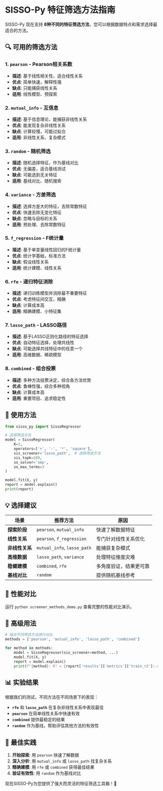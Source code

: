 # SISSO-Py 特征筛选方法指南

SISSO-Py 现在支持 **8种不同的特征筛选方法**，您可以根据数据特点和需求选择最适合的方法。

## 🔍 可用的筛选方法

### 1. `pearson` - Pearson相关系数

- **描述**: 基于线性相关性，适合线性关系
- **优点**: 简单快速，解释性强
- **缺点**: 只能捕获线性关系
- **适用**: 线性模型、预探索

### 2. `mutual_info` - 互信息

- **描述**: 基于信息理论，能捕获非线性关系
- **优点**: 能发现复杂非线性关系
- **缺点**: 计算较慢，可能过拟合
- **适用**: 非线性关系、复杂模式

### 3. `random` - 随机筛选

- **描述**: 随机选择特征，作为基线对比
- **优点**: 无偏差，适合基线测试
- **缺点**: 可能选到无关特征
- **适用**: 基线对比、随机搜索

### 4. `variance` - 方差筛选

- **描述**: 选择方差大的特征，去除常数特征
- **优点**: 快速去除无变化特征
- **缺点**: 忽略与目标的关系
- **适用**: 预处理、去除常数特征

### 5. `f_regression` - F统计量

- **描述**: 基于单变量线性回归的F统计量
- **优点**: 统计学基础，标准方法
- **缺点**: 假设线性关系
- **适用**: 统计建模、线性关系

### 6. `rfe` - 递归特征消除

- **描述**: 递归训练模型并消除最不重要特征
- **优点**: 考虑特征间交互，精确
- **缺点**: 计算成本高
- **适用**: 精确建模、小特征集

### 7. `lasso_path` - LASSO路径

- **描述**: 基于LASSO正则化路径的特征选择
- **优点**: 自动特征选择，处理共线性
- **缺点**: 可能选择共线特征中的任意一个
- **适用**: 高维数据、稀疏模型

### 8. `combined` - 组合投票

- **描述**: 多种方法投票决定，综合各方法优势
- **优点**: 鲁棒性强，综合多种视角
- **缺点**: 计算成本高
- **适用**: 重要项目、追求稳定性

## 🚀 使用方法

```python
from sisso_py import SissoRegressor

# 选择筛选方法
model = SissoRegressor(
    K=2,
    operators=['+', '-', '*', 'square'],
    sis_screener='lasso_path',  # 选择筛选方法
    sis_topk=100,
    so_solver='omp',
    so_max_terms=3
)

model.fit(X, y)
report = model.explain()
print(report)
```

## 💡 选择建议

| 场景 | 推荐方法 | 原因 |
|------|----------|------|
| **探索阶段** | `pearson`, `mutual_info` | 快速了解数据特征 |
| **线性关系** | `pearson`, `f_regression` | 专门针对线性关系优化 |
| **非线性关系** | `mutual_info`, `lasso_path` | 能捕获复杂模式 |
| **高维数据** | `lasso_path`, `variance` | 处理特征维度灾难 |
| **稳健建模** | `combined`, `rfe` | 多角度验证，结果更可靠 |
| **基线对比** | `random` | 提供随机基线参考 |

## 🧪 性能对比

运行 `python screener_methods_demo.py` 查看完整的性能对比演示。

## 🔧 高级用法

```python
# 组合不同筛选方法进行对比
methods = ['pearson', 'mutual_info', 'lasso_path', 'combined']

for method in methods:
    model = SissoRegressor(sis_screener=method, ...)
    model.fit(X, y)
    report = model.explain()
    print(f"{method}: R² = {report['results']['metrics']['train_r2']:.4f}")
```

## 📊 实验结果

根据我们的测试，不同方法在不同场景下的表现：

- **`rfe`** 和 **`lasso_path`** 在复杂非线性关系中表现最佳
- **`pearson`** 在简单线性关系中快速有效  
- **`combined`** 提供最稳定的结果
- **`random`** 作为基线，帮助评估其他方法的有效性

## 🎯 最佳实践

1. **开始探索**: 用 `pearson` 快速了解数据
2. **深入分析**: 用 `mutual_info` 或 `lasso_path` 找复杂关系
3. **精确建模**: 用 `rfe` 或 `combined` 获得最佳结果
4. **验证有效性**: 用 `random` 作为基线对比

现在SISSO-Py为您提供了强大而灵活的特征筛选工具箱！🎉
